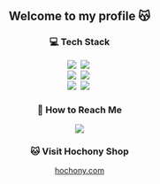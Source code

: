 <h2 align="center"> Welcome to my profile 😽 </h2>

<h3 align="center">💻 Tech Stack</h3>

<p align="center">
  <img src="https://img.shields.io/badge/Javascript-ffb13b?style=flat-square&logo=javascript&logoColor=white"/></a>&nbsp
  <img src="https://img.shields.io/badge/Typescript-3178C6?style=flat-square&logo=typescript&logoColor=white"/></a>&nbsp
  <br>
   <img src="https://img.shields.io/badge/React-61DAFB?style=flat-square&logo=react&logoColor=white"/></a>&nbsp
   <img src="https://img.shields.io/badge/Node.js-43853D?style=flat-square&logo=node.js&logoColor=white"/></a>&nbsp
  <br>
  <img src="https://img.shields.io/badge/Next.js-000000?style=flat-square&logo=Next.js&logoColor=white"/></a>&nbsp
  <img src="https://img.shields.io/badge/MongoDB-47A248?style=flat-square&logo=mongodb&logoColor=white"/></a>&nbsp
</p>
<h3 align="center"> 📮 How to Reach Me </h3>
<p align="center">
  <a href="mailto:ziuss76@gmail.com"><img src="https://img.shields.io/badge/Gmail-d14836?style=flat-square&logo=Gmail&logoColor=white&link=ziuss76@gmail.com"/></a>
</p>
<h3 align="center"> 🐱 Visit Hochony Shop </h3>
<p align="center">
  <a href="https://port-0-hochony1-1jmcjt27lb8p5idq.gksl2.cloudtype.app">hochony.com</a>
</p>
